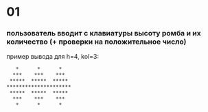 # 01

### пользователь вводит с клавиатуры высоту ромба и их количество (+ проверки на положительное число)

пример вывода для h=4, kol=3:

```
   *      *      *
  ***    ***    ***
 *****  *****  *****
*********************
 *****  *****  *****
  ***    ***    ***
   *      *      *
```
